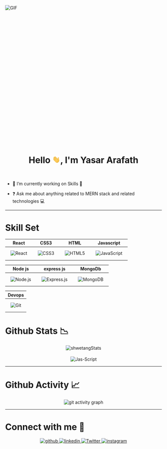 <img align="right" alt="GIF" src="https://github.com/abhisheknaiidu/abhisheknaiidu/blob/master/code.gif?raw=true" width="750" height="480"  />

# <div align="center"> Hello <img src="https://github.com/ankitwarbhe/ankitwarbhe/blob/master/Hi.gif" width="25px"/>, I'm Yasar Arafath</div>

  <br/>

- 🔭 I’m currently working on Skills 🚀

- ❓ Ask me about anything related to MERN stack and related technologies 💻

---

# Skill Set

<div align="center">

| React                                                                                                                                | CSS3                                                                                                                               | HTML                                                                                                                                 | Javascript                                                                                                                            |
| ------------------------------------------------------------------------------------------------------------------------------------ | ---------------------------------------------------------------------------------------------------------------------------------- | ------------------------------------------------------------------------------------------------------------------------------------ | ------------------------------------------------------------------------------------------------------------------------------------- |
| <img style="margin: 10px" src="https://profilinator.rishav.dev/skills-assets/react-original-wordmark.svg" alt="React" height="80" /> | <img style="margin: 10px" src="https://profilinator.rishav.dev/skills-assets/css3-original-wordmark.svg" alt="CSS3" height="80" /> | <img style="margin: 10px" src="https://profilinator.rishav.dev/skills-assets/html5-original-wordmark.svg" alt="HTML5" height="50" /> | <img style="margin: 10px" src="https://profilinator.rishav.dev/skills-assets/javascript-original.svg" alt="JavaScript" height="80" /> |

| Node js                                                                                                                                 | express js                                                                                                                   | MongoDb                                                                                                                                  |
| --------------------------------------------------------------------------------------------------------------------------------------- | ---------------------------------------------------------------------------------------------------------------------------- | ---------------------------------------------------------------------------------------------------------------------------------------- |
| <img style="margin: 10px" src="https://profilinator.rishav.dev/skills-assets/nodejs-original-wordmark.svg" alt="Node.js" height="80" /> | <img style="margin: 10px" src="https://miro.medium.com/max/100/1*8ETcaw-gA1dYW4EFxqGK3w.png" alt="Express.js" height="80" /> | <img style="margin: 10px" src="https://profilinator.rishav.dev/skills-assets/mongodb-original-wordmark.svg" alt="MongoDB" height="80" /> |

| Devops                                                                                                                  |
| ----------------------------------------------------------------------------------------------------------------------- |
| <img style="margin: 10px" src="https://profilinator.rishav.dev/skills-assets/git-scm-icon.svg" alt="Git" height="80" /> |

## </div>

# Github Stats 📉

<p align="center">
  <img src="https://github-readme-stats.vercel.app/api?username=yasararafathali&theme=dark&show_icons=true" alt="shwetangStats" />  
  <br />
  <br />
 <img align="center" src="https://github-readme-streak-stats.herokuapp.com/?user=yasararafathali&count_private=false&theme=dark" alt="Jas-Script" />
 <br/>
</p>

---

# Github Activity 📈

<p align="center">
<img src="https://github-profile-summary-cards.vercel.app/api/cards/profile-details?username=yasararafathali&theme=monokai" alt="git activity graph" />
</p>

<!-- <div align="center"><img src="./pro.gif" /></div> -->

---

# Connect with me 🚀

<div align="center">
<a href="https://github.com/yasarafathali" target="_blank">
<img src=https://img.shields.io/badge/github-%2324292e.svg?&style=for-the-badge&logo=github&logoColor=white alt=github style="margin-bottom: 5px;" />
</a>
<a href="https://www.linkedin.com/in/yasarafathali/" target="_blank">
<img src=https://img.shields.io/badge/linkedin-%231E77B5.svg?&style=for-the-badge&logo=linkedin&logoColor=white alt=linkedin style="margin-bottom: 5px;" />
</a>


<a href="https://www.twitter.com/theyasararafath" target="_blank">
<img src=https://img.shields.io/badge/twitter-%232E87FB.svg?&style=for-the-badge&logo=twitter&logoColor=white alt=Twitter style="margin-bottom: 5px;" />
</a>


<a href="https://www.instagram.com/__mr__mad/" target="_blank">
<img src=https://img.shields.io/badge/instagram-%23000000.svg?&style=for-the-badge&logo=instagram&logoColor=white alt=instagram style="margin-bottom: 5px;" />
</a>  
</div>
